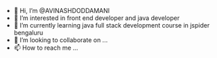 - 👋 Hi, I’m @AVINASHDODDAMANI
- 👀 I’m interested in front end developer and java developer
- 🌱 I’m currently learning java full stack development course in jspider  bengaluru
- 💞️ I’m looking to collaborate on ...
- 📫 How to reach me ...

<!---
AVINASHDODDAMANI/AVINASHDODDAMANI is a ✨ special ✨ repository because its `README.md` (this file) appears on your GitHub profile.
You can click the Preview link to take a look at your changes.
--->
